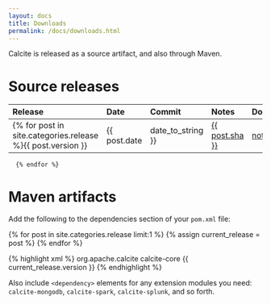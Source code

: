 ```yaml
---
layout: docs
title: Downloads
permalink: /docs/downloads.html
---
```


<!--
Licensed to the Apache Software Foundation (ASF) under one or more
contributor license agreements.  See the NOTICE file distributed with
this work for additional information regarding copyright ownership.
The ASF licenses this file to you under the Apache License, Version 2.0
(the "License"); you may not use this file except in compliance with
the License.  You may obtain a copy of the License at

http://www.apache.org/licenses/LICENSE-2.0

Unless required by applicable law or agreed to in writing, software
distributed under the License is distributed on an "AS IS" BASIS,
WITHOUT WARRANTIES OR CONDITIONS OF ANY KIND, either express or implied.
See the License for the specific language governing permissions and
limitations under the License.
-->

Calcite is released as a source artifact, and also through Maven.

# Source releases

Release          | Date       | Commit   | Notes | Download
:--------------- | :--------- | :------- | :---- | :-------
{% for post in site.categories.release %}{{ post.version }} | {{ post.date | date_to_string }} | <a href="https://github.com/apache/incubator-calcite/commit/{{ post.sha }}">{{ post.sha }}</a> | <a href="history.html#{{ post.tag }}">notes</a> | <a href="http://www.apache.org/dyn/closer.cgi/incubator/calcite/apache-calcite-{{ post.version }}">src</a>
      {% endfor %}

# Maven artifacts

Add the following to the dependencies section of your `pom.xml` file:

{% for post in site.categories.release limit:1 %}
{% assign current_release = post %}
{% endfor %}

{% highlight xml %}
<dependencies>
  <dependency>
    <groupId>org.apache.calcite</groupId>
    <artifactId>calcite-core</artifactId>
    <version>{{ current_release.version }}</version>
  </dependency>
</dependencies>
{% endhighlight %}

Also include `<dependency>` elements for any extension modules you
need: `calcite-mongodb`, `calcite-spark`, `calcite-splunk`, and so
forth.
